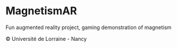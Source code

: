 # MagnetismAR
Fun augmented reality project, gaming demonstration of magnetism

© Université de Lorraine - Nancy
